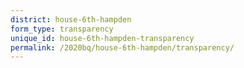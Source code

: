 ```yaml
---
district: house-6th-hampden
form_type: transparency
unique_id: house-6th-hampden-transparency
permalink: /2020bq/house-6th-hampden/transparency/
---
```

